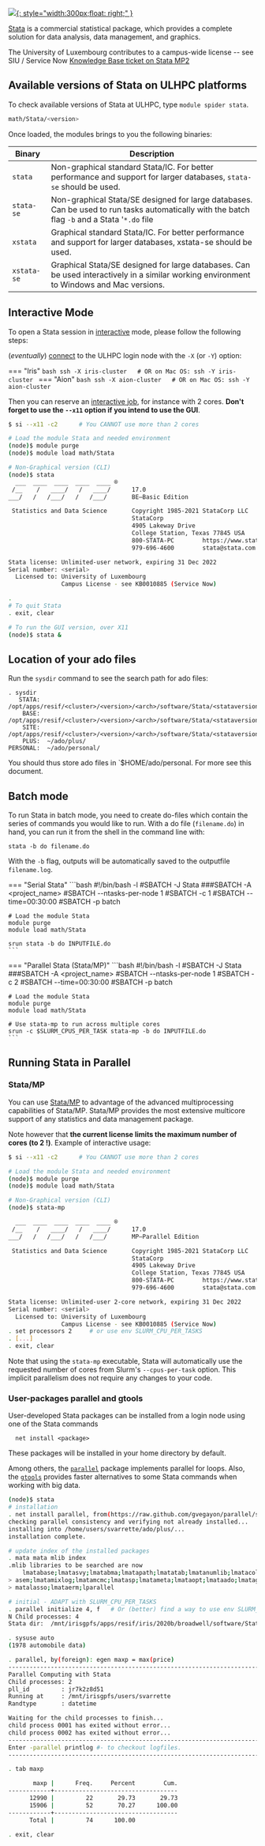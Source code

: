 
[![](http://www.stata.com/includes/images/stata-fb.jpg){: style="width:300px;float: right;" }](https://www.stata.com//)


[Stata](https://www.stata.com/) is a commercial statistical package, which provides a complete solution for data analysis, data management, and graphics.

The University of Luxembourg contributes to a campus-wide license -- see SIU / Service Now [Knowledge Base ticket on Stata MP2](https://service.uni.lu/sp?id=kb_article&sysparm_article=KB0010885)


## Available versions of Stata on ULHPC platforms

To check available versions of Stata at ULHPC, type `module spider stata`.

```bash
math/Stata/<version>
```

Once loaded, the modules brings to you the following binaries:

| Binary      | Description                                                                                                                                   |
|-------------|----------------------------------------------------------------------------------------------------------------------------------------------- |
| `stata`     | Non-graphical standard Stata/IC. For better performance and support for larger databases, `stata-se` should be used.                          |
| `stata-se`  | Non-graphical Stata/SE designed for large databases. Can be used to run tasks automatically with the batch flag `-b` and a Stata '`*.do` file |
| `xstata`    | Graphical standard Stata/IC. For better performance and support for larger databases, xstata-se should be used.                               |
| `xstata-se` | Graphical Stata/SE designed for large databases. Can be used interactively in a similar working environment to Windows and Mac versions.      |

## Interactive Mode

To open a Stata session in [interactive](../../jobs/interactive.md) mode, please follow the following steps:

(_eventually_) [connect](../../connect/access.md) to the ULHPC login node with the `-X` (or `-Y`) option:

=== "Iris"
    ```bash
    ssh -X iris-cluster   # OR on Mac OS: ssh -Y iris-cluster
    ```
=== "Aion"
    ```bash
    ssh -X aion-cluster   # OR on Mac OS: ssh -Y aion-cluster
    ```

Then you can reserve an [interactive job](../../jobs/interactive.md), for instance with 2 cores. **Don't forget to use the `--x11` option if you intend to use the GUI**.

```bash
$ si --x11 -c2      # You CANNOT use more than 2 cores

# Load the module Stata and needed environment
(node)$ module purge
(node)$ module load math/Stata

# Non-Graphical version (CLI)
(node)$ stata
  ___  ____  ____  ____  ____ ®
 /__    /   ____/   /   ____/      17.0
___/   /   /___/   /   /___/       BE—Basic Edition

 Statistics and Data Science       Copyright 1985-2021 StataCorp LLC
                                   StataCorp
                                   4905 Lakeway Drive
                                   College Station, Texas 77845 USA
                                   800-STATA-PC        https://www.stata.com
                                   979-696-4600        stata@stata.com

Stata license: Unlimited-user network, expiring 31 Dec 2022
Serial number: <serial>
  Licensed to: University of Luxembourg
               Campus License - see KB0010885 (Service Now)

.
# To quit Stata
. exit, clear

# To run the GUI version, over X11
(node)$ stata &
```

## Location of your ado files

Run the `sysdir` command to see the search path for ado files:

```
. sysdir
   STATA:  /opt/apps/resif/<cluster>/<version>/<arch>/software/Stata/<stataversion>/
    BASE:  /opt/apps/resif/<cluster>/<version>/<arch>/software/Stata/<stataversion>/ado/base/
    SITE:  /opt/apps/resif/<cluster>/<version>/<arch>/software/Stata/<stataversion>/software/Stata/ado/
    PLUS:  ~/ado/plus/
PERSONAL:  ~/ado/personal/
```

You should thus store ado files in `$HOME/ado/personal. For more see this document.

## Batch mode

To run Stata in batch mode, you need to create do-files which contain the series of commands you would like to run.
With a do file (`filename.do`) in hand, you can run it from the shell in the command line with:

```
stata -b do filename.do
```

With the `-b` flag, outputs will be automatically saved to the outputfile `filename.log`.

=== "Serial Stata"
    ```bash
    #!/bin/bash -l
    #SBATCH -J Stata
    ###SBATCH -A <project_name>
    #SBATCH --ntasks-per-node 1
    #SBATCH -c 1
    #SBATCH --time=00:30:00
    #SBATCH -p batch

    # Load the module Stata
    module purge
    module load math/Stata

    srun stata -b do INPUTFILE.do
    ```

=== "Parallel Stata (Stata/MP)"
    ```bash
    #!/bin/bash -l
    #SBATCH -J Stata
    ###SBATCH -A <project_name>
    #SBATCH --ntasks-per-node 1
    #SBATCH -c 2
    #SBATCH --time=00:30:00
    #SBATCH -p batch

    # Load the module Stata
    module purge
    module load math/Stata

    # Use stata-mp to run across multiple cores
    srun -c $SLURM_CPUS_PER_TASK stata-mp -b do INPUTFILE.do
    ```


## Running Stata in Parallel

### Stata/MP

You can use [Stata/MP](https://www.stata.com/statamp/) to advantage of the advanced multiprocessing capabilities of Stata/MP.
Stata/MP provides the most extensive multicore support of any statistics and data management package.

Note however that **the current license limits the maximum number of cores (to 2 !)**.
Example of interactive usage:

```bash
$ si --x11 -c2      # You CANNOT use more than 2 cores

# Load the module Stata and needed environment
(node)$ module purge
(node)$ module load math/Stata

# Non-Graphical version (CLI)
(node)$ stata-mp

  ___  ____  ____  ____  ____ ®
 /__    /   ____/   /   ____/      17.0
___/   /   /___/   /   /___/       MP—Parallel Edition

 Statistics and Data Science       Copyright 1985-2021 StataCorp LLC
                                   StataCorp
                                   4905 Lakeway Drive
                                   College Station, Texas 77845 USA
                                   800-STATA-PC        https://www.stata.com
                                   979-696-4600        stata@stata.com

Stata license: Unlimited-user 2-core network, expiring 31 Dec 2022
Serial number: <serial>
  Licensed to: University of Luxembourg
               Campus License - see KB0010885 (Service Now)
. set processors 2     # or use env SLURM_CPU_PER_TASKS
. [...]
. exit, clear
```

Note that using the `stata-mp` executable, Stata will automatically use the requested number of cores from Slurm's `--cpus-per-task` option.
This implicit parallelism does not require any changes to your code.



### User-packages parallel and gtools

User-developed Stata packages can be installed from a login node using one of the Stata commands

      net install <package>

These packages will be installed in your home directory by default.

Among others, the [`parallel`](https://github.com/gvegayon/parallel) package implements parallel for loops.
Also, the [`gtools`]( https://github.com/mcaceresb/stata-gtools) provides faster alternatives to some Stata commands when working with big data.

```bash
(node)$ stata
# installation
. net install parallel, from(https://raw.github.com/gvegayon/parallel/stable/) replace
checking parallel consistency and verifying not already installed...
installing into /home/users/svarrette/ado/plus/...
installation complete.

# update index of the installed packages
. mata mata mlib index
.mlib libraries to be searched are now
    lmatabase;lmatasvy;lmatabma;lmatapath;lmatatab;lmatanumlib;lmatacollect;lmatafc;lmatapss;lmat
> asem;lmatamixlog;lmatamcmc;lmatasp;lmatameta;lmataopt;lmataado;lmatagsem;lmatami;lmatapostest;l
> matalasso;lmataerm;lparallel

# initial - ADAPT with SLURM_CPU_PER_TASKS
. parallel initialize 4, f   # Or (better) find a way to use env SLURM_CPU_PER_TASKS
N Child processes: 4
Stata dir:  /mnt/irisgpfs/apps/resif/iris/2020b/broadwell/software/Stata/17/stata

. sysuse auto
(1978 automobile data)

. parallel, by(foreign): egen maxp = max(price)
--------------------------------------------------------------------------------
Parallel Computing with Stata
Child processes: 2
pll_id         : jr7k2z8d51
Running at     : /mnt/irisgpfs/users/svarrette
Randtype       : datetime

Waiting for the child processes to finish...
child process 0001 has exited without error...
child process 0002 has exited without error...
--------------------------------------------------------------------------------
Enter -parallel printlog #- to checkout logfiles.
--------------------------------------------------------------------------------

. tab maxp

       maxp |      Freq.     Percent        Cum.
------------+-----------------------------------
      12990 |         22       29.73       29.73
      15906 |         52       70.27      100.00
------------+-----------------------------------
      Total |         74      100.00

. exit, clear
```

